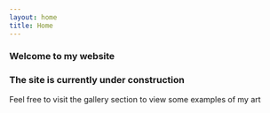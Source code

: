 ```yaml
---
layout: home
title: Home
---
```

### Welcome to my website

### The site is currently under construction

Feel free to visit the gallery section to view some examples of my art
